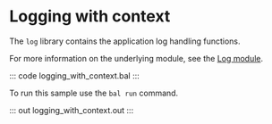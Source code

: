 # Logging with context

The `log` library contains the application log handling functions.

For more information on the underlying module, see the [Log module](https://docs.central.ballerina.io/ballerina/log/latest/).

::: code logging_with_context.bal :::

To run this sample use the `bal run` command.

::: out logging_with_context.out :::